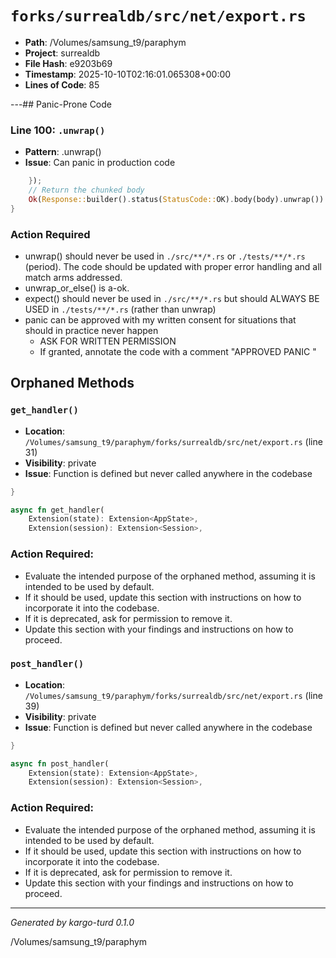 # `forks/surrealdb/src/net/export.rs`

- **Path**: /Volumes/samsung_t9/paraphym
- **Project**: surrealdb
- **File Hash**: e9203b69  
- **Timestamp**: 2025-10-10T02:16:01.065308+00:00  
- **Lines of Code**: 85

---## Panic-Prone Code


### Line 100: `.unwrap()`

- **Pattern**: .unwrap()
- **Issue**: Can panic in production code

```rust
	});
	// Return the chunked body
	Ok(Response::builder().status(StatusCode::OK).body(body).unwrap())
}
```

### Action Required

- unwrap() should never be used in `./src/**/*.rs` or `./tests/**/*.rs` (period). The code should be updated with proper error handling and all match arms addressed.
- unwrap_or_else() is a-ok. 
- expect() should never be used in `./src/**/*.rs` but should ALWAYS BE USED in `./tests/**/*.rs` (rather than unwrap)
- panic can be approved with my written consent for situations that should in practice never happen  
  - ASK FOR WRITTEN PERMISSION
  - If granted, annotate the code with a comment "APPROVED PANIC "

## Orphaned Methods


### `get_handler()`

- **Location**: `/Volumes/samsung_t9/paraphym/forks/surrealdb/src/net/export.rs` (line 31)
- **Visibility**: private
- **Issue**: Function is defined but never called anywhere in the codebase

```rust
}

async fn get_handler(
	Extension(state): Extension<AppState>,
	Extension(session): Extension<Session>,
```

### Action Required:

- Evaluate the intended purpose of the orphaned method, assuming it is intended to be used by default.
- If it should be used, update this section with instructions on how to incorporate it into the codebase.
- If it is deprecated, ask for permission to remove it.
- Update this section with your findings and instructions on how to proceed.


### `post_handler()`

- **Location**: `/Volumes/samsung_t9/paraphym/forks/surrealdb/src/net/export.rs` (line 39)
- **Visibility**: private
- **Issue**: Function is defined but never called anywhere in the codebase

```rust
}

async fn post_handler(
	Extension(state): Extension<AppState>,
	Extension(session): Extension<Session>,
```

### Action Required:

- Evaluate the intended purpose of the orphaned method, assuming it is intended to be used by default.
- If it should be used, update this section with instructions on how to incorporate it into the codebase.
- If it is deprecated, ask for permission to remove it.
- Update this section with your findings and instructions on how to proceed.

---

*Generated by kargo-turd 0.1.0*

/Volumes/samsung_t9/paraphym